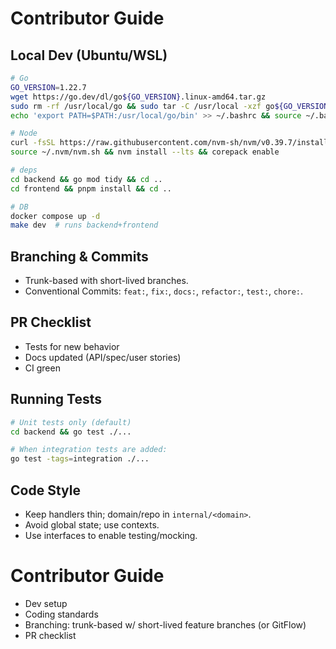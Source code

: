 # Contributor Guide

## Local Dev (Ubuntu/WSL)
```bash
# Go
GO_VERSION=1.22.7
wget https://go.dev/dl/go${GO_VERSION}.linux-amd64.tar.gz
sudo rm -rf /usr/local/go && sudo tar -C /usr/local -xzf go${GO_VERSION}.linux-amd64.tar.gz
echo 'export PATH=$PATH:/usr/local/go/bin' >> ~/.bashrc && source ~/.bashrc

# Node
curl -fsSL https://raw.githubusercontent.com/nvm-sh/nvm/v0.39.7/install.sh | bash
source ~/.nvm/nvm.sh && nvm install --lts && corepack enable

# deps
cd backend && go mod tidy && cd ..
cd frontend && pnpm install && cd ..

# DB
docker compose up -d
make dev  # runs backend+frontend
```

## Branching & Commits

* Trunk-based with short-lived branches.
* Conventional Commits: `feat:`, `fix:`, `docs:`, `refactor:`, `test:`, `chore:`.

## PR Checklist

* Tests for new behavior
* Docs updated (API/spec/user stories)
* CI green

## Running Tests

```bash
# Unit tests only (default)
cd backend && go test ./...

# When integration tests are added:
go test -tags=integration ./...
```

## Code Style

* Keep handlers thin; domain/repo in `internal/<domain>`.
* Avoid global state; use contexts.
* Use interfaces to enable testing/mocking.

# Contributor Guide

- Dev setup
- Coding standards
- Branching: trunk-based w/ short-lived feature branches (or GitFlow)
- PR checklist
